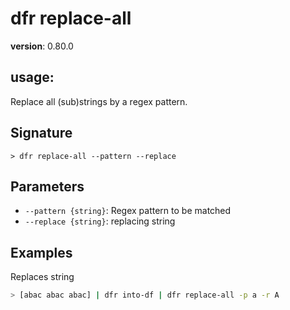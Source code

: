 # dfr replace-all

**version**: 0.80.0

## **usage**:

Replace all (sub)strings by a regex pattern.

## Signature

`> dfr replace-all --pattern --replace`

## Parameters

- `--pattern {string}`: Regex pattern to be matched
- `--replace {string}`: replacing string

## Examples

Replaces string

```bash
> [abac abac abac] | dfr into-df | dfr replace-all -p a -r A
```
